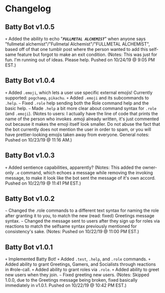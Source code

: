 # Changelog

## Batty Bot v1.0.5
`+` Added the ability to echo "__***`FULLMETAL ALCHEMIST`***__" when anyone says "fullmetal alchemist"/"Fullmetal Alchemist"/"FULLMETAL ALCHEMIST", based off of that one tumblr post where the person wanted to add this self-same feature but forgot to make an exit condition.
(Notes: This was just for fun. I'm running out of ideas. Please help. Pushed on 10/24/19 @ 9:05 PM EST.)

## Batty Bot v1.0.4
`+` Added `.emoji`, which lets a user use specific external emojis! Currently supported: `pogchamp`, `pikachu`.
`+` Added `.emoji` and its subcommands to `.help`.
`~` Fixed `.role` help sending both the Role command help and the basic help.
`~` Made `.help` a bit more clear about command syntax for `.role` (and `.emoji`).
(Notes to users: I actually have the line of code that prints the name of the person who invokes .emoji already written, it's just commented out because it makes the emoji itself look smaller. Do not abuse the fact that the bot currently does not mention the user in order to spam, or you will have prettier-looking emojis taken away from everyone. General notes: Pushed on 10/23/19 @ 11:16 AM.)

## Batty Bot v1.0.3
`+` Added sentience capabilities, apparently?
(Notes: This added the owner-only `.e` command, which echoes a message while removing the invoking message, to make it look like the bot sent the message of it's own accord. Pushed on 10/22/19 @ 11:41 PM EST.)

## Batty Bot v1.0.2
`~` Changed the .role commands to a different text syntax for naming the role after granting it to you, to match the new (read: fixed) Greetings message syntax.
`~` Changed the message sent to users after they sign up for roles via reactions to match the selfsame syntax previously mentioned for consistency's sake.
(Notes: Pushed on 10/22/19 @ 11:00 PM EST.)

## Batty Bot v1.0.1
`+` Implemented Batty Bot!
`+` Added `.test`, `.help`, and `.role` commands.
`+` Added ability to grant Greetings, Gamers, and Socialists through reactions in #role-call.
`+` Added ability to grant roles via `.role`.
`+` Added ability to greet new users when they join.
`~` Fixed greeting new users.
(Notes: Skipped 1.0.0, due to the Greetings message being broken, fixed basically immediately in v1.0.1. Pushed on 10/22/19 @ 10:42 PM EST.)
